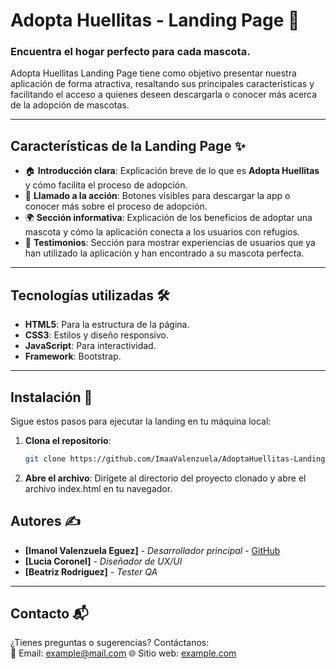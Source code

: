 # **Adopta Huellitas - Landing Page** 🌟

### Encuentra el hogar perfecto para cada mascota.  

Adopta Huellitas Landing Page tiene como objetivo presentar nuestra aplicación de forma atractiva, resaltando sus principales características y facilitando el acceso a quienes deseen descargarla o conocer más acerca de la adopción de mascotas.

---

## **Características de la Landing Page** ✨

- 🏠 **Introducción clara**: Explicación breve de lo que es **Adopta Huellitas** y cómo facilita el proceso de adopción.
- 📲 **Llamado a la acción**: Botones visibles para descargar la app o conocer más sobre el proceso de adopción.
- 🌍 **Sección informativa**: Explicación de los beneficios de adoptar una mascota y cómo la aplicación conecta a los usuarios con refugios.
- 🐾 **Testimonios**: Sección para mostrar experiencias de usuarios que ya han utilizado la aplicación y han encontrado a su mascota perfecta.

---

## **Tecnologías utilizadas** 🛠️

- **HTML5**: Para la estructura de la página.
- **CSS3**: Estilos y diseño responsivo.
- **JavaScript**: Para interactividad.
- **Framework**: Bootstrap.

---

## **Instalación** 🚀

Sigue estos pasos para ejecutar la landing en tu máquina local:

1. **Clona el repositorio**:
   ```bash
   git clone https://github.com/ImaaValenzuela/AdoptaHuellitas-Landing.git
2. **Abre el archivo**:
Dirígete al directorio del proyecto clonado y abre el archivo index.html en tu navegador.

## **Autores** ✍️

- **[Imanol Valenzuela Eguez]** - _Desarrollador principal_ - [GitHub](https://github.com/ImaaValenzuela)  
- **[Lucia Coronel]** - _Diseñador de UX/UI_  
- **[Beatriz Rodriguez]** - _Tester QA_

---

## **Contacto** 📬

¿Tienes preguntas o sugerencias? Contáctanos:  
📧 Email: example@mail.com 
🌐 Sitio web: [example.com](https://example.com)

